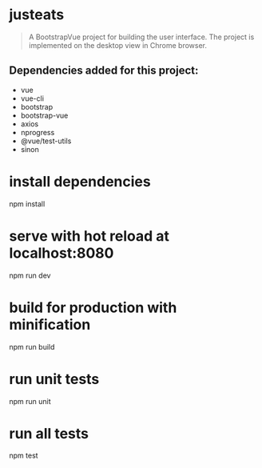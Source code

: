 # justeats

> A BootstrapVue project for building the user interface. The project is implemented on the desktop view in Chrome browser.

## Dependencies added for this project:
- vue
- vue-cli
- bootstrap
- bootstrap-vue
- axios
- nprogress
- @vue/test-utils
- sinon


# install dependencies
npm install

# serve with hot reload at localhost:8080
npm run dev

# build for production with minification
npm run build

# run unit tests
npm run unit

# run all tests
npm test
